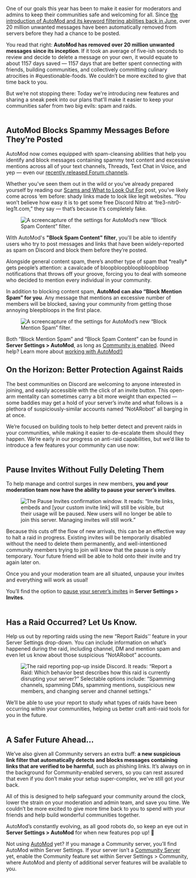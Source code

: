 <div class="column-4 w-col w-col-8 w-col-stack">
    <div id="heading-1" class="rich-wrapper">
        <div class="blog-post-content w-richtext">
            <p>One of our goals this year has been to make it easier for moderators and admins to keep their communities safe and welcoming for all. Since <a href="https://discord.com/blog/automod-launch-automatic-community-moderation">the introduction of AutoMod and its keyword filtering abilities back in June</a>, over 20 million unwanted messages have been automatically removed from servers<strong> </strong>before they had a chance to be posted. </p>
            <p>You read that right: <strong>AutoMod has removed over 20 million unwanted messages since its inception</strong>. If it took an average of five-ish seconds to review and decide to delete a message on your own, it would equate to about 1157 days saved — 1157 days that are better spent connecting with friends, building communities, and collectively committing culinary atrocities in #questionable-foods. We couldn’t be more excited to give that time back to you. </p>
            <p>But we’re not stopping there: Today we're introducing new features and sharing a sneak peek into our plans that'll make it easier to keep your communities safer from two big evils: spam and raids.<br>‍</p>
            <h2><strong>AutoMod Blocks Spammy Messages Before They’re Posted</strong></h2>
            <p>AutoMod now comes equipped with spam-cleansing abilities that help you identify and block messages containing spammy text content and excessive mentions across all of your text channels, Threads, Text Chat in Voice, and yep — even our <a href="https://discord.com/blog/forum-channels-space-for-organized-conversation">recently released Forum channels</a>.</p>
            <p>Whether you've seen them out in the wild or you’ve already prepared yourself by reading our <a href="https://discord.com/blog/common-scams-what-to-look-out-for">Scams and What to Look Out For</a> post, you’ve likely come across ‘em before: shady links made to look like legit websites. “You won’t believe how easy it is to get some free Discord Nitro at ‘fre3-nitr0-leg1t.com,” they say — that’s because it’s completely fake.</p>
            <figure class="w-richtext-figure-type-image w-richtext-align-fullwidth" style="max-width:1480pxpx">
                <div><img src="https://assets-global.website-files.com/5f9072399b2640f14d6a2bf4/632a1fd137dad7bc61afb20a_ks_eLzvHDgB23cNs7IzW85vykaaM7mW3XZFHryyJ6dbT7vXC56l1yJRUaxxrSEEhGtdiFaGCIszbyJnOTMGwmEYWq5bOPpKFrvAkpSy5yT1X8Om5NGEZJ2nG9rCkeCK9rzMWU4rD2kDnmdJEGFrFQiA5VMcMibi55MuMLmvsSWnU7sbLOwTF1nc0bg.png" alt="A screencapture of the settings for AutoMod’s new “Block Spam Content” filter.‍"></div>
            </figure>
            <p>With AutoMod's <strong>"Block Spam Content" filter</strong>, you'll be able to identify users who try to post messages and links that have been widely-reported as spam on Discord and block them before they’re posted.&nbsp;</p>
            <p>Alongside general content spam, there’s another type of spam that *really* gets people’s attention: a cavalcade of bloopbloopbloopbloopbloop notifications that throws off your groove, forcing you to deal with someone who decided to mention every individual in your community.&nbsp;</p>
            <p>In addition to blocking content spam, <strong>AutoMod can also “Block Mention Spam” for you</strong>. Any message that mentions an excessive number of members will be blocked, saving your community from getting those annoying bleepbloops in the first place.&nbsp;</p>
            <figure class="w-richtext-figure-type-image w-richtext-align-fullwidth" style="max-width:1480pxpx">
                <div><img src="https://assets-global.website-files.com/5f9072399b2640f14d6a2bf4/632a39a5e1ca69327f4f1bd1_Grjk3KZJB726JWPLXjC7QYfD4DWP6JHgdkgI1C75qsymbMnAcwc7GUOUjOaVQ6G6uJNSleSEf7cWqsmmk8we80nEquo4wVQH7ArlznSZQTdg4OPHYOcEI-CBMnhPvElox3SLmgbXIa886J-5cwiIyoBLyHj1CdBnL_YVg6qOKnRm3APO1SyWLhFWsg.png" alt="A screencapture of the settings for AutoMod’s new “Block Mention Spam” filter."></div>
            </figure>
            <p>Both “Block Mention Spam” and “Block Spam Content” can be found in <strong>Server Settings &gt; AutoMod</strong>, as long as <a href="https://support.discord.com/hc/en-us/articles/360047132851-Enabling-Your-Community-Server">Community is enabled</a>. (Need help?&nbsp;Learn more about <a href="https://support.discord.com/hc/en-us/articles/4421269296535">working with AutoMod!)</a></p>
            <h2>‍<strong>On the Horizon: Better Protection Against Raids&nbsp;</strong></h2>
            <p>The best communities on Discord are welcoming to anyone interested in joining, and easily accessible with the click of an invite button. This open-arm mentality can sometimes carry a bit more weight than expected — some baddies may get a hold of your server’s invite and what follows is a plethora of suspiciously-similar accounts named “NotARobot” all barging in at once. </p>
            <p>We’re focused on building tools to help better detect and prevent raids in your communities, while making it easier to de-escalate them should they happen. We’re early in our progress on anti-raid capabilities, but we’d like to introduce a few features your community can use now: <br><br></p>
            <h2><strong>Pause Invites Without Fully Deleting Them</strong></h2>
            <p>To help manage and control surges in new members, <strong>you and your moderation team now have the ability to pause your server’s invites</strong>.&nbsp;</p>
            <figure class="w-richtext-figure-type-image w-richtext-align-fullwidth" style="max-width:1536pxpx">
                <div><img src="https://assets-global.website-files.com/5f9072399b2640f14d6a2bf4/632a1fd1327f068d6fd152ec_2F75Fk-C4f3waaitI-FpWuDIRuiMgHZr3tNnsnIafV-YPgDJ21lt8g_e9nRksCMtnpQVgbDNqp78r1ou3qocPqmxnnOknxPSK2vyNiB5EbE0ToLhOQE4pG7xdFWZZ-e0gdWPDviFbDzVolJFiLa3YlVlP_LwvZReiic4vGwgVqbZzHnY2ePmImPuGg.png" alt="The Pause Invites confirmation window. It reads: “Invite links, embeds and [your custom invite link] will still be visible, but their usage will be paused. New users will no longer be able to join this server. Managing invites will still work.”&nbsp;"></div>
            </figure>
            <p>Because this cuts off the flow of new arrivals, this can be an effective way to halt a raid in progress. Existing invites will be temporarily disabled without the need to delete them permanently, and well-intentioned community members trying to join will know that the pause is only temporary. Your future friend will be able to hold onto their invite and try again later on.</p>
            <p>Once you and your moderation team are all situated, unpause your invites and everything will work as usual!&nbsp;</p>
            <p>You’ll find the option to <a href="https://support.discord.com/hc/en-us/articles/8458903738647-Pause-Invites-FAQ">pause your server’s invites</a> in <strong>Server Settings &gt; Invites</strong>.&nbsp;<br>‍</p>
            <h2><strong>Has a Raid Occurred? Let Us Know.&nbsp;</strong></h2>
            <p>Help us out by reporting raids using the new “Report Raids'' feature in your Server Settings drop-down. You can include information on what’s happened during the raid, including channel, DM and mention spam and even let us know about those suspicious “NotARobot” accounts.</p>
            <figure class="w-richtext-figure-type-image w-richtext-align-center" style="max-width:">
                <div><img src="https://assets-global.website-files.com/5f9072399b2640f14d6a2bf4/632a1fd1f1b890c4c3017b7a_FLgqUuNueYOlRqhhK5uFJE1zNqLjnW0yzfEi1o3_lBb0o4vNMHkvIV2A7Usg9Tj1rzK1rXLCPpoAWMOOvLQV3lxrUgr4rVpBxK4ZRppgxmMCo6ObsPorlcVnofcVW-3A_NnGBDM6YHa_ncukDGG2qHNE9g0ZkZ9fzqvyZ4m5XkX9EVL_jC5J3NuekA.png" alt="The raid reporting pop-up inside Discord. It reads: “Report a Raid: Which behavior best describes how this raid is currently disrupting your server?” Selectable options include: “Spamming channels, spamming DMs, spamming mentions, suspicious new members, and changing server and channel settings.”"></div>
            </figure>
            <p>We’ll be able to use your report to study what types of raids have been occurring within your communities, helping us better craft anti-raid tools for you in the future.&nbsp;<strong>‍<br>‍</strong></p>
            <h2><strong>A Safer Future Ahead…</strong></h2>
            <p>We’ve also given all Community servers an extra buff: <strong>a new suspicious link filter that automatically detects and blocks messages containing links that are verified to be harmful</strong>, such as phishing links. It’s always on in the background for Community-enabled servers, so you can rest assured that even if you don’t make your setup super-complex, we’ve still got your back.</p>
            <p>All of this is designed to help safeguard your community around the clock, lower the strain on your moderation and admin team, and save you time. We couldn’t be more excited to give more time back to you to spend with your friends and help build wonderful communities together.&nbsp;</p>
            <p>AutoMod’s constantly evolving, as all good robots do, so keep an eye out in <strong>Server Settings &gt; AutoMod</strong> for when new features pop up! 🤖</p>
            <p>Not using <a href="https://support.discord.com/hc/en-us/articles/4421269296535-AutoMod-FAQ">AutoMod</a> yet? If you manage a Community server, you’ll find AutoMod within Server Settings. If your server isn’t a <a href="https://support.discord.com/hc/en-us/articles/360047132851-Enabling-Your-Community-Server">Community Server</a> yet, enable the Community feature set within Server Settings &gt; Community, where AutoMod and plenty of additional server features will be available to you.</p>
        </div>
    </div>
    <div class="btn-wrapper w-condition-invisible"><a href="#" class="btn-blog w-dyn-bind-empty w-button"></a></div>
    <div id="heading-2" class="rich-wrapper">
        <div class="blog-post-content w-dyn-bind-empty w-richtext"></div>
    </div>
    <div id="heading-3" class="rich-wrapper">
        <div class="blog-post-content w-dyn-bind-empty w-richtext"></div>
    </div>
    <div id="heading-4" class="rich-wrapper">
        <div class="blog-post-content w-dyn-bind-empty w-richtext"></div>
    </div>
    <div id="heading-5" class="rich-wrapper">
        <div class="blog-post-content w-dyn-bind-empty w-richtext"></div>
    </div>
    <div id="heading-6" class="rich-wrapper">
        <div class="blog-post-content w-dyn-bind-empty w-richtext"></div>
    </div>
    <div id="heading-7" class="rich-wrapper">
        <div class="blog-post-content w-dyn-bind-empty w-richtext"></div>
    </div>
    <div id="heading-8" class="rich-wrapper">
        <div class="blog-post-content w-dyn-bind-empty w-richtext"></div>
    </div>
    <div id="heading-9" class="rich-wrapper">
        <div class="blog-post-content w-dyn-bind-empty w-richtext"></div>
    </div>
    <div id="heading-10" class="rich-wrapper">
        <div class="blog-post-content w-dyn-bind-empty w-richtext"></div>
    </div>
</div>